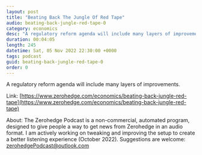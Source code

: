```yaml
---
layout: post
title: "Beating Back The Jungle Of Red Tape"
audio: beating-back-jungle-red-tape-0
category: economics
desc: "A regulatory reform agenda will include many layers of improvements."
duration: 00:04:05
length: 245
datetime: Sat, 05 Nov 2022 22:30:00 +0000
tags: podcast
guid: beating-back-jungle-red-tape-0
order: 0
---
```

A regulatory reform agenda will include many layers of improvements.

Link: [https://www.zerohedge.com/economics/beating-back-jungle-red-tape](https://www.zerohedge.com/economics/beating-back-jungle-red-tape)

About: The Zerohedge Podcast is a non-commercial, automated program, designed to give people a way to get news from Zerohedge in an audio format.  I am actively working on tweaking and improving the setup to create a better listening experience (October 2022).  Suggestions are welcome: [zerohedgePodcast@outlook.com](mailto:zerohedgePodcast@outlook.com)